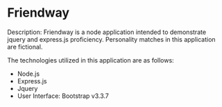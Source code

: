 # Friendway 

Description: Friendway is a node application intended to demonstrate jquery and express.js proficiency. 
Personality matches in this application are fictional.

The technologies utilized in this application are as follows:

- Node.js
- Express.js 
- Jquery 
- User Interface: Bootstrap v3.3.7 